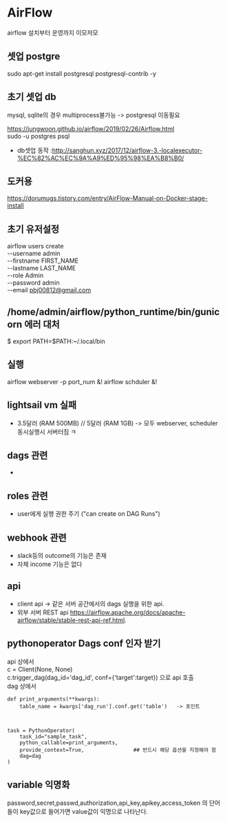 # AirFlow
airflow 설치부터 운영까지 이모저모


## 셋업 postgre    
sudo apt-get install postgresql postgresql-contrib -y    


## 초기 셋업 db   
mysql, sqlite의 경우 multiprocess불가능 -> postgresql 이동필요     


https://jungwoon.github.io/airflow/2019/02/26/Airflow.html   
sudo -u postgres psql    
- db셋업 동작 :http://sanghun.xyz/2017/12/airflow-3.-localexecutor-%EC%82%AC%EC%9A%A9%ED%95%98%EA%B8%B0/

## 도커용 
https://dorumugs.tistory.com/entry/AirFlow-Manual-on-Docker-stage-install    


## 초기 유저설정

airflow users create \
 --username admin \
 --firstname FIRST_NAME \
 --lastname LAST_NAME \
 --role Admin \
 --password admin \
 --email pbj00812@gmail.com
 
 
## /home/admin/airflow/python_runtime/bin/gunicorn 에러 대처    
 
$ export PATH=$PATH:~/.local/bin   

## 실행 
airflow webserver -p port_num &!
airflow schduler &!

## lightsail vm 실패    
- 3.5달러 (RAM 500MB) // 5달러 (RAM 1GB) -> 모두 webserver, scheduler 동시실행시 서버터짐 ㅋ    

## dags 관련   
- 

## roles 관련   
- user에게 실행 권한 주기 ("can create on DAG Runs")
  
## webhook 관련     
- slack등의 outcome의 기능은 존재     
- 자체 income 기능은 없다     


## api
- client api -> 같은 서버 공간에서의 dags 실행을 위한 api.   
- 외부 서버 REST api https://airflow.apache.org/docs/apache-airflow/stable/stable-rest-api-ref.html.   



## pythonoperator Dags conf 인자 받기
api 상에서    
c = Client(None, None)    
c.trigger_dag(dag_id='dag_id', conf={'target':target}) 으로 api 호출    
dag 상에서 
```{.python}
def print_arguments(**kwargs):   
    table_name = kwargs['dag_run'].conf.get('table')   -> 포인트   
      
        
         
task = PythonOperator(
    task_id="sample_task",
    python_callable=print_arguments,
    provide_context=True,                ## 반드시 해당 옵션을 지정해야 함
    dag=dag
)
```


## variable 익명화   
password,secret,passwd,authorization,api_key,apikey,access_token 의 단어들이 key값으로 들어가면 value값이 익명으로 나타난다.     
